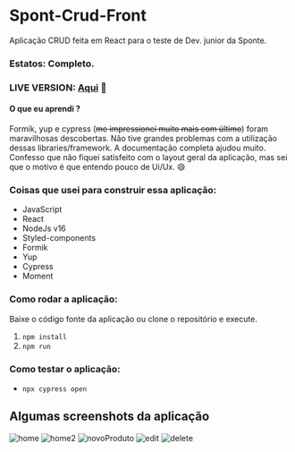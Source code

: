 # Spont-Crud-Front
  Aplicação CRUD feita em React para o teste de Dev. junior da Sponte.
  
### Estatos: Completo.

### LIVE VERSION: [Aqui](https://hilarious-crown.surge.sh/) :eyes:

#### O que eu aprendi ?
  Formik, yup e cypress (<strike>me impressionei muito mais com último</strike>) foram maravilhosas descobertas. Não tive grandes problemas com
  a utilização dessas libraries/framework. A documentação completa ajudou muito. Confesso que não fiquei satisfeito com o layout geral
  da aplicação, mas sei que o motivo é que entendo pouco de Ui/Ux. :smile:
  
### Coisas que usei para construir essa aplicação:
  + JavaScript
  + React
  + NodeJs v16
  + Styled-components
  + Formik
  + Yup
  + Cypress
  + Moment

### Como rodar a aplicação:
  Baixe o código fonte da aplicação ou clone o repositório e execute.
  <ol>
  <li><code>npm install</code></li>
  <li><code>npm run</code></li>
  </ol>
  
### Como testar o aplicação:
  + <code>npx cypress open</code>
    
## Algumas screenshots da aplicação
 
![home](https://user-images.githubusercontent.com/65471248/149704238-578feff0-f9ff-4697-8a0c-bffea1a2b6da.png)
![home2](https://user-images.githubusercontent.com/65471248/149704254-9e13122d-f4a8-4efc-b6f9-5dcbb3a2b06e.png)
![novoProduto](https://user-images.githubusercontent.com/65471248/149706784-ae93ab86-92ed-4b20-9bda-0d1ebf2283ba.png)
![edit](https://user-images.githubusercontent.com/65471248/149704334-6d7e3b4b-7214-4527-9f55-8f7871ac3262.png)
![delete](https://user-images.githubusercontent.com/65471248/149704349-10bbb734-bbda-4ffc-a8f5-a5d1fc612a02.png)

